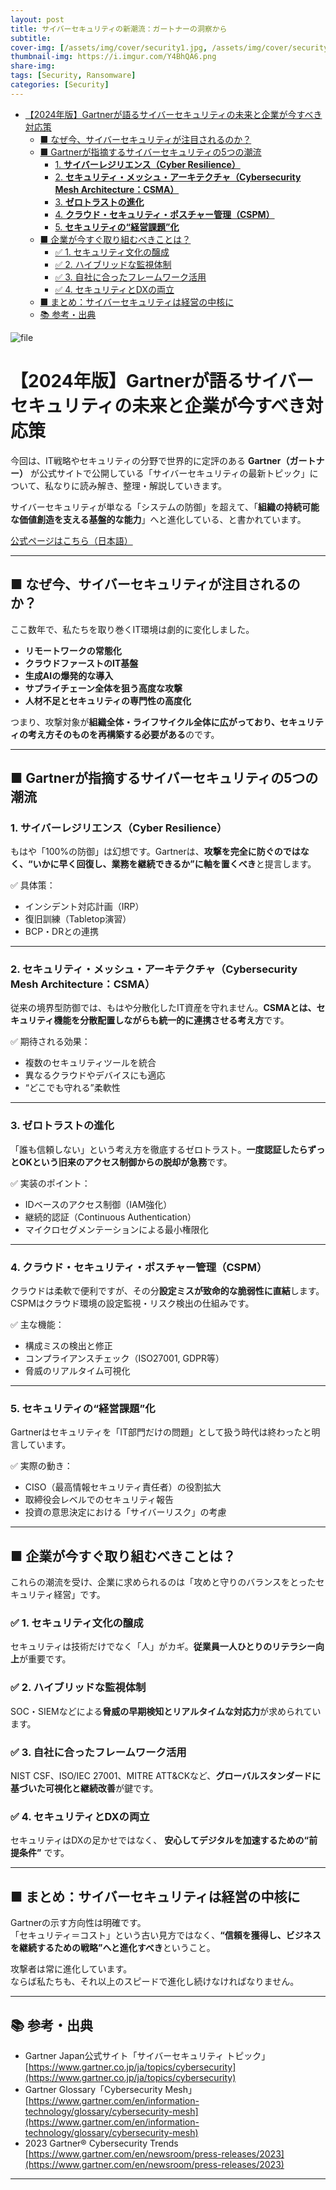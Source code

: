 ```yaml
---
layout: post
title: サイバーセキュリティの新潮流：ガートナーの洞察から
subtitle: 
cover-img: [/assets/img/cover/security1.jpg, /assets/img/cover/security2.jpg, /assets/img/cover/security3.jpg]
thumbnail-img: https://i.imgur.com/Y4BhQA6.png
share-img:
tags: [Security, Ransomware]
categories: [Security]
---
```


<!-- vim-markdown-toc GFM -->

* [【2024年版】Gartnerが語るサイバーセキュリティの未来と企業が今すべき対応策](#2024年版gartnerが語るサイバーセキュリティの未来と企業が今すべき対応策)
  * [■ なぜ今、サイバーセキュリティが注目されるのか？](#-なぜ今サイバーセキュリティが注目されるのか)
  * [■ Gartnerが指摘するサイバーセキュリティの5つの潮流](#-gartnerが指摘するサイバーセキュリティの5つの潮流)
    * [1. **サイバーレジリエンス（Cyber Resilience）**](#1-サイバーレジリエンスcyber-resilience)
    * [2. **セキュリティ・メッシュ・アーキテクチャ（Cybersecurity Mesh Architecture：CSMA）**](#2-セキュリティ・メッシュ・アーキテクチャcybersecurity-mesh-architecturecsma)
    * [3. **ゼロトラストの進化**](#3-ゼロトラストの進化)
    * [4. **クラウド・セキュリティ・ポスチャー管理（CSPM）**](#4-クラウド・セキュリティ・ポスチャー管理cspm)
    * [5. **セキュリティの“経営課題”化**](#5-セキュリティの経営課題化)
  * [■ 企業が今すぐ取り組むべきことは？](#-企業が今すぐ取り組むべきことは)
    * [✅ 1. セキュリティ文化の醸成](#-1-セキュリティ文化の醸成)
    * [✅ 2. ハイブリッドな監視体制](#-2-ハイブリッドな監視体制)
    * [✅ 3. 自社に合ったフレームワーク活用](#-3-自社に合ったフレームワーク活用)
    * [✅ 4. セキュリティとDXの両立](#-4-セキュリティとdxの両立)
  * [■ まとめ：サイバーセキュリティは経営の中核に](#-まとめサイバーセキュリティは経営の中核に)
  * [📚 参考・出典](#-参考・出典)

<!-- vim-markdown-toc -->

![file](https://i.imgur.com/Y4BhQA6.png)

# 【2024年版】Gartnerが語るサイバーセキュリティの未来と企業が今すべき対応策

今回は、IT戦略やセキュリティの分野で世界的に定評のある **Gartner（ガートナー）** が公式サイトで公開している「サイバーセキュリティの最新トピック」について、私なりに読み解き、整理・解説していきます。

サイバーセキュリティが単なる「システムの防御」を超えて、「**組織の持続可能な価値創造を支える基盤的な能力**」へと進化している、と書かれています。

[公式ページはこちら（日本語）](https://www.gartner.co.jp/ja/topics/cybersecurity)

---

## ■ なぜ今、サイバーセキュリティが注目されるのか？

ここ数年で、私たちを取り巻くIT環境は劇的に変化しました。

- **リモートワークの常態化**
- **クラウドファーストのIT基盤**
- **生成AIの爆発的な導入**
- **サプライチェーン全体を狙う高度な攻撃**
- **人材不足とセキュリティの専門性の高度化**

つまり、攻撃対象が**組織全体・ライフサイクル全体に広がっており、セキュリティの考え方そのものを再構築する必要がある**のです。

---

## ■ Gartnerが指摘するサイバーセキュリティの5つの潮流

### 1. **サイバーレジリエンス（Cyber Resilience）**
もはや「100%の防御」は幻想です。Gartnerは、**攻撃を完全に防ぐのではなく、“いかに早く回復し、業務を継続できるか”に軸を置くべき**と提言します。

✅ 具体策：
- インシデント対応計画（IRP）
- 復旧訓練（Tabletop演習）
- BCP・DRとの連携

---

### 2. **セキュリティ・メッシュ・アーキテクチャ（Cybersecurity Mesh Architecture：CSMA）**
従来の境界型防御では、もはや分散化したIT資産を守れません。**CSMAとは、セキュリティ機能を分散配置しながらも統一的に連携させる考え方**です。

✅ 期待される効果：
- 複数のセキュリティツールを統合
- 異なるクラウドやデバイスにも適応
- “どこでも守れる”柔軟性

---

### 3. **ゼロトラストの進化**
「誰も信頼しない」という考え方を徹底するゼロトラスト。**一度認証したらずっとOKという旧来のアクセス制御からの脱却が急務**です。

✅ 実装のポイント：
- IDベースのアクセス制御（IAM強化）
- 継続的認証（Continuous Authentication）
- マイクロセグメンテーションによる最小権限化

---

### 4. **クラウド・セキュリティ・ポスチャー管理（CSPM）**
クラウドは柔軟で便利ですが、その分**設定ミスが致命的な脆弱性に直結**します。CSPMはクラウド環境の設定監視・リスク検出の仕組みです。

✅ 主な機能：
- 構成ミスの検出と修正
- コンプライアンスチェック（ISO27001, GDPR等）
- 脅威のリアルタイム可視化

---

### 5. **セキュリティの“経営課題”化**
Gartnerはセキュリティを「IT部門だけの問題」として扱う時代は終わったと明言しています。

✅ 実際の動き：
- CISO（最高情報セキュリティ責任者）の役割拡大
- 取締役会レベルでのセキュリティ報告
- 投資の意思決定における「サイバーリスク」の考慮

---

## ■ 企業が今すぐ取り組むべきことは？

これらの潮流を受け、企業に求められるのは「攻めと守りのバランスをとったセキュリティ経営」です。

### ✅ 1. セキュリティ文化の醸成
セキュリティは技術だけでなく「人」がカギ。**従業員一人ひとりのリテラシー向上**が重要です。

### ✅ 2. ハイブリッドな監視体制
SOC・SIEMなどによる**脅威の早期検知とリアルタイムな対応力**が求められています。

### ✅ 3. 自社に合ったフレームワーク活用
NIST CSF、ISO/IEC 27001、MITRE ATT&CKなど、**グローバルスタンダードに基づいた可視化と継続改善**が鍵です。

### ✅ 4. セキュリティとDXの両立
セキュリティはDXの足かせではなく、 **安心してデジタルを加速するための“前提条件”** です。

---

## ■ まとめ：サイバーセキュリティは経営の中核に

Gartnerの示す方向性は明確です。  
「セキュリティ＝コスト」という古い見方ではなく、**“信頼を獲得し、ビジネスを継続するための戦略”へと進化すべき**ということ。

攻撃者は常に進化しています。  
ならば私たちも、それ以上のスピードで進化し続けなければなりません。

---

## 📚 参考・出典

- Gartner Japan公式サイト「サイバーセキュリティ トピック」  
  [https://www.gartner.co.jp/ja/topics/cybersecurity](https://www.gartner.co.jp/ja/topics/cybersecurity)
- Gartner Glossary「Cybersecurity Mesh」  
  [https://www.gartner.com/en/information-technology/glossary/cybersecurity-mesh](https://www.gartner.com/en/information-technology/glossary/cybersecurity-mesh)
- 2023 Gartner® Cybersecurity Trends  
  [https://www.gartner.com/en/newsroom/press-releases/2023](https://www.gartner.com/en/newsroom/press-releases/2023)

---
